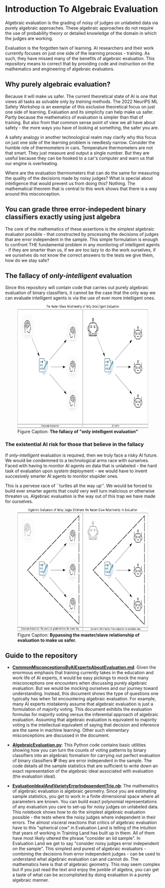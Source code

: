 # Introduction To Algebraic Evaluation

Algebraic evaluation is the grading of noisy of judges on unlabeled data via
purely algebraic approaches. These algebraic approaches do not require the use
of probability theory or detailed knowledge of the domain in which the judges
are working.

Evaluation is the forgotten twin of learning. AI researchers and their work
currently focuses on just one side of the learning process - training. As such,
they have missed many of the benefits of algebraic evaluation. This repository
means to correct that by providing code and instruction on the mathematics and
engineering of algebraic evaluators.

## Why purely algebraic evaluation?

Because it will make us safer. The current theoretical state of AI is one
that views all tasks as solvable only by *training* methods. The 2022 NeurIPS
ML Safety Workshop is an exemplar of this exclusive theoretical focus on just
one side of learning. Evaluation and its simplicity can help make us safer.
Partly because the mathematics of evaluation is simpler than that of training.
But also from that common sense point of view we all have about safety - the
more ways you have of looking at something, the safer you are.

A safety analogy in another technological realm may clarify why this
focus on just one side of the learning problem is needlesly narrow.
Consider the humble role of thermometers in cars. Temperature thermometers
are not that smart. They just measure and output a single number. But they are
useful because they can be hooked to a car's computer and warn us that our
engine is overheating.

Where are the evaluation thermometers that can do the same for measuring the
quality of the decisions made by noisy judges? What is special about
intelligence that would prevent us from doing this? Nothing. The mathematical
theorem that is central to this work shows that there is a way around this
misconception.

## You can grade three error-indepedent binary classifiers exactly using just algebra

The core of the mathematics of these assertions is the simplest algebraic
evaluator possible - that constructed by processing the decisions of judges
that are error independent in the sample. This simple formulation is enough to
confront THE fundamental problem in any monitoring of intelligent agents - if
they are smarter than us, if we are too lazy to do the work ourselves, if we
ourselves do not know the correct answers to the tests we give them, how do
we stay safe?


## The fallacy of *only-intelligent* evaluation

Since this repository will contain code that carries out purely algebraic
evaluation of binary classifiers, it cannot be the case that the only way
we can evaluate intelligent agents is via the use of ever more
intelligent ones.

<p>
<figure>
    <img src="img/OnlyIntelligentEvaluation.png"
         alt="The master/disciple evaluation paradigm."
         height="400">
    <figcaption>
    Figure Caption: <b>The fallacy of "only intelligent evaluation"</b>
    </figcaption>
</figure>
</p>

### The existential AI risk for those that believe in the fallacy

If *only-intelligent* evaluation is required, then we truly face a risky
AI future. We would be condemmed to a technological arms race with ourselves.
Faced with having to monitor AI agents on data that is unlabeled - the hard
task of evaluation upon system deployment - we would have to invent succesively
smarter AI agents to monitor stupider ones.

This is a pervese race of ``turtles all the way up''. We would be forced
to build ever smarter agents that could very well turn malicious or otherwise
threaten us. Algebraic evaluation is the way out of this trap we have made for
ourselves.

<p>
<figure>
    <img src="img/AlgebraicEvaluation.png"
         alt="The self-evaluation paradigm."
         height="400">
    <figcaption>
    Figure Caption: <b>Bypassing the master/slave relationship of evaluation to
    make us safer.</b>
    </figcaption>
</figure>
</p>

## Guide to the repository

- [**CommonMisconceptionsByAIExpertsAboutEvaluation.md**](./CommonMisconceptionsByAIExpertsAboutEvaluation.md):
Given the enormous
emphasis that training currently takes in the education and work life of AI
experts, it would be easy pickings to mock the many misconceptions one
encounters when discussing purely algebraic evaluation. But we would be mocking
ourselves and our journey toward understanding. Instead, this document shows
the type of questions one typically has when 1st encountering algebraic
evaluation. For example, many AI experts mistakenly assume that algebraic
evaluation is just a formulation of majority voting. This document exhibits
the evaluation formulas for majority voting versus the inferential approach of
algebraic evaluation. Assuming that algebraic evaluation is equivalent to
majority voting is the intellectual equivalent of saying that decision and
inference are the same in machine learning. Other such elementary misconceptions
are discussed in the document.

- [**AlgebraicEvaluation.py**](./AlgebraicEvaluation.py):
This Python code contains basic utilities showing
how you can turn the counts of voting patterns by binary classifiers into an
algebraic formalism for carrying out perfect evaluation of binary classifiers
**IF** they are error independent in the sample. The code details all the sample
statistics that are sufficient to write down an exact representation of the
algebraic ideal associated with evaluation (the evaluation ideal).

- [**EvaluationIdealAndVarietyErrorIndependentTrio.nb**](./EvaluationIdealAndVarietyErorrIndependentTrio.nb):
The mathematics of algebraic evaluation is algebraic geometry. Since you are
estimating sample statistics, you get to work in a finite dimensional space
where all parameters are known. You can build exact polynomial representations
of any evaluation you care to set-up for noisy judges on unlabeled data. This
notebook shows how to do the simplest algebraic evaluation possible -
the tests where the noisy judges where independent in their errors. The almost
visceral reactions that critics of algebraic evaluation have to this "spherical
cow" in Evaluation Land is telling of the intuition that years of working in
Training Land has built up in them. All of them have most likely uttered the
phrase "consider an iid sample". In Evaluation Land we get to say "consider
noisy judges error independent on the sample". This simplest and purest of
algebraic evaluators - combining the decisions from error independent judges -
can be used to understand what algebraic evaluation can and cannot do. The
mathematics here is that of algebraic geometry. This may seem complex but if you
just read the text and enjoy the jumble of algebra, you can get a taste of what
can be accomplished by doing evaluation in a purely algebraic manner.
